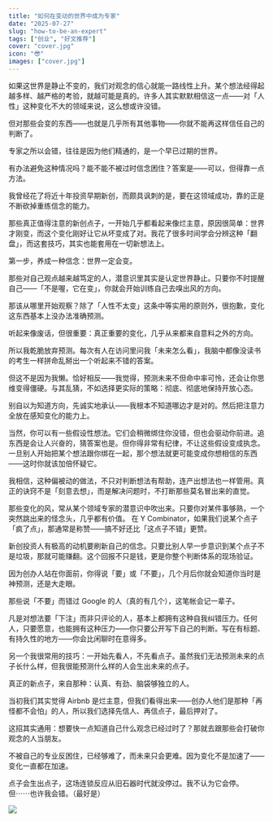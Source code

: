 ```yaml
---
title: "如何在变动的世界中成为专家"
date: "2025-07-27"
slug: "how-to-be-an-expert"
tags: ["创业", "好文推荐"]
cover: "cover.jpg"
icon: "😎"
images: ["cover.jpg"]
---
```

如果这世界是静止不变的，我们对观念的信心就能一路线性上升。某个想法经得起越多样、越严格的考验，就越可能是真的。许多人其实默默相信这一点——对「人性」这种变化不大的领域来说，这么想或许没错。



但对那些会变的东西——也就是几乎所有其他事物——你就不能再这样信任自己的判断了。



专家之所以会错，往往是因为他们精通的，是一个早已过期的世界。



有办法避免这种情况吗？能不能不被过时信念困住？答案是——可以，但得靠一点方法。



我曾经花了将近十年投资早期新创，而颇具讽刺的是，要在这领域成功，靠的正是不断砍掉重练信念的能力。



那些真正值得注意的新创点子，一开始几乎都看起来像烂主意，原因很简单：世界才刚变，而这个变化刚好让它从坏变成了对。我花了很多时间学会分辨这种「翻盘」，而这套技巧，其实也能套用在一切新想法上。



第一步，养成一种信念：世界一定会变。



那些对自己观点越来越笃定的人，潜意识里其实是认定世界静止。只要你不时提醒自己——「不是喔，它在变」，你就会开始训练自己去嗅出风的方向。



那该从哪里开始观察？除了「人性不太变」这条中等实用的原则外，很抱歉，变化这东西基本上没办法准确预测。



听起来像废话，但很重要：真正重要的变化，几乎从来都来自意料之外的方向。



所以我乾脆放弃预测。每次有人在访问里问我「未来怎么看」，我脑中都像没读书的考生一样拼命乱掰出一个听起来不错的答案。



但这不是因为我懒。恰好相反——我觉得，预测未来不但命中率可怜，还会让你思维变得僵硬。与其乱猜，不如选择更实际的策略：彻底、彻底地保持开放心态。



别自以为知道方向，先诚实地承认——我根本不知道哪边才是对的。然后把注意力全放在感知变化的能力上。



当然，你可以有一些假设性想法。它们会稍微绑住你没错，但也会驱动你前进。追东西是会让人兴奋的，猜答案也是。但你得非常有纪律，不让这些假设变成执念。
一旦别人开始把某个想法跟你绑在一起，那个想法就更可能变成你想相信的东西——这时你就该加倍怀疑它。



我相信，这种偏被动的做法，不只对判断想法有帮助，连产出想法也一样管用。真正的诀窍不是「刻意去想」，而是解决问题时，不打断那些莫名冒出来的直觉。



那些变化的风，常从某个领域专家的潜意识中吹出来。只要你对某件事够熟，一个突然跳出来的怪念头，几乎都有价值。
在 Y Combinator，如果我们说某个点子「疯了点」，那通常是称赞——搞不好还比「这点子不错」更赞。



新创投资人有极高的动机要刷新自己的信念。只要比别人早一步意识到某个点子不是垃圾，那就可能赚翻。这个回报不只是钱，更是你整个判断体系的现场验证。



因为创办人站在你面前，你得说「要」或「不要」，几个月后你就会知道你当时是神预测，还是大走眼。



那些说「不要」而错过 Google 的人（真的有几个），这笔帐会记一辈子。



凡是对想法要「下注」而非只评论的人，基本上都拥有这种自我纠错压力。任何人，只要愿意，也能拥有这种压力——你只要公开写下自己的判断。写在有标题、有持久性的地方——你会比闲聊时在意得多。



另一个我很常用的技巧：一开始先看人，不先看点子。虽然我们无法预测未来的点子长什么样，但我很能预测什么样的人会生出未来的点子。



真正的新点子，来自那种：认真、有劲、脑袋够独立的人。



当初我们其实觉得 Airbnb 是烂主意，但我们看得出来——创办人他们是那种「再怪都不会怕」的人，所以我们选择先信人、再信点子，最后押对了。



这招其实通用：想要快一点知道自己什么观念已经过时了？那就去跟那些会打破你观念的人当朋友。



不被自己的专业反困住，已经够难了，而未来只会更难。因为变化不是加速了——变化一直都在加速。



点子会生出点子，这场连锁反应从旧石器时代就没停过。我不认为它会停。
但⋯⋯也许我会错。（最好是）




![](https://prod-files-secure.s3.us-west-2.amazonaws.com/112d0858-5090-4d34-a606-b75eb8d65fd2/46476355-9cf3-4e99-9b7a-3531bc426380/1000202064.png?X-Amz-Algorithm=AWS4-HMAC-SHA256&X-Amz-Content-Sha256=UNSIGNED-PAYLOAD&X-Amz-Credential=ASIAZI2LB466RYEZ6QRB%2F20250921%2Fus-west-2%2Fs3%2Faws4_request&X-Amz-Date=20250921T094309Z&X-Amz-Expires=3600&X-Amz-Security-Token=IQoJb3JpZ2luX2VjEIX%2F%2F%2F%2F%2F%2F%2F%2F%2F%2FwEaCXVzLXdlc3QtMiJHMEUCIQChGNNSiaWE%2FUqHdX%2B5rIFi6W2uf%2FfeS4dWb9cTsq777AIgaktGgI9w1IIjXThruj77DThoMfbeIvBO3XJuGX1zRW4qiAQI%2Fv%2F%2F%2F%2F%2F%2F%2F%2F%2F%2FARAAGgw2Mzc0MjMxODM4MDUiDLhuW6YJ5Z9WqFJ8wCrcAyEVDqS1%2Bu3NLhlIl3I45nW0kGBIsjoRuTu2VFyAlbFaLRAKcwnhwwsh%2B2imnRVCMpSkXNJ35tFle8F2DtGUevWCGC%2FtDIHpo9oZOyih%2Fed4dlw%2F%2FxrbbisQ2coShg3Dy1eAg7fuQJM7B%2BuXJoaWIxd%2BW8r5Xql8cc08xcL7HYGSYoP39kWc5uro9xiKJhvtvUSPFVEcwOiLqH6FFtR63qQr9Ok%2BMTsjC%2Bb%2FVs%2BGSQxLkkeRIEaxm96%2BEEcwOr689AYcqNvlshJ0k2nrAawZeJBVRskHGdM0n1OZtTSRRpwE1s4V%2FCglOrDnyK0y0gVwmNRzN38pCjFI97%2BSNG7RR6V9epHOp2IEO5Kl3v2xI1InMxu7wMsfmuDL0ROsg79wHuCSVmYMhfH0PFssQH7SKmhivZelhYxV%2BIhBgMD5guFcJ9%2FjPN2T0pqyXTOm6YReXaAXsFTASf685loEA%2BwpB%2FqHrp9buw6y%2Ba6ZB%2FbmDUdv5O%2F1Jw2Ydy4X1k3oAYIVyxwzD3s2%2FacjLFF%2BKLTzmPkS8NH%2FJdpZxB%2FD%2FgGMpUBfoYrdLW5Xlkrus7ldLubyHpRNYuREMr9hPtZdi9vH3LWvmRdmFwpEplQxyDydXnSl43iVagJufHsGLqw3MIn%2FvcYGOqUBpzKeLl%2F%2BfQ31u9639cxRJIuwveZeBLPuvVJWV0XYkypCAtifxx6E4uhzxB8Z6AFJFHOzMtkrEOxz4FEQOrEmuelKARoH5xdMhEeMjQ9IyfBqlM36%2BZZTVhzcuIgePUwWvxaRfGqrDc1RQdFmcD4QugQc5j7CwnQtRPxbzJZGh5gydZt2SJJZ1vYsRJdg81lWh5a0U7GS4s2sys%2FK39cYogpzBFll&X-Amz-Signature=2cdabfa4c5843e03b12a798e865adb51d6f3520c739393d632615472ee906ef9&X-Amz-SignedHeaders=host&x-amz-checksum-mode=ENABLED&x-id=GetObject)

